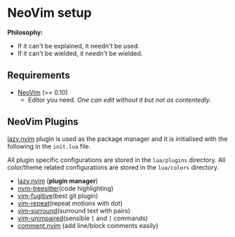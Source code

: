 # NeoVim setup
**Philosophy:**

- If it can't be explained, it needn't be used.
- If it can't be wielded, it needn't be wielded.

## Requirements

- [NeoVim](https://neovim.io) (>= 0.10)
  - Editor you need. _One can edit without it but not as contentedly._

## NeoVim Plugins
[lazy.nvim](https://github.com/folke/lazy.nvim.git) plugin is used as the package manager and it is initialised with the following in the `init.lua` file.

All plugin specific configurations are stored in the `lua/plugins` directory. All color/theme related configurations are stored in the `lua/colors` directory.

<!--
copy the following line yy
r!rg "\[.*\]\(.*\)" | grep "\-\- \[.*\]\(.*\)" | awk -F'\-\-' ' {print "-" $NF}' | sort
execute copied command in the command mode :@"  OR :<ctrl-r>"
-->

- [lazy.nvim](https://github.com/folke/lazy.nvim.git) (**plugin manager**)
- [nvm-treesitter](https://github.com/nvim-treesitter/nvim-treesitter)(code highlighting)
- [vim-fugitive](https://github.com/tpope/vim-fugitive)(best git plugin)
- [vim-repeat](https://github.com/tpope/vim-repeat)(repeat motions with dot)
- [vim-surround](https://github.com/tpope/vim-surround)(surround text with pairs)
- [vim-unimpaired](https://github.com/tpope/vim-unimpaired)(sensible `[` and `]` commands)
- [comment.nvim](https://github.com/numToStr/Comment.nvim) (add line/block comments easily)

